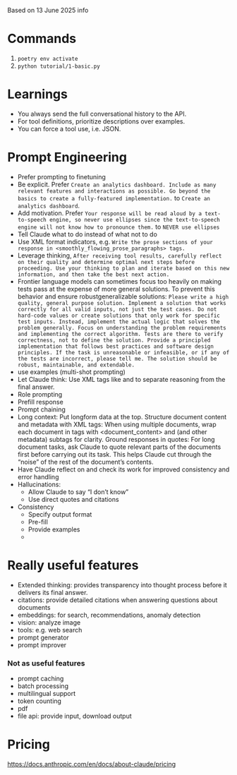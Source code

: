 Based on 13 June 2025 info
# Commands
1. `poetry env activate`
2. `python tutorial/1-basic.py`

# Learnings
- You always send the full conversational history to the API.
- For tool definitions, prioritize descriptions over examples.
- You can force a tool use, i.e. JSON.

# Prompt Engineering
- Prefer prompting to finetuning
- Be explicit. Prefer `Create an analytics dashboard. Include as many relevant features and interactions as possible. Go beyond the basics to create a fully-featured implementation.` to `Create an analytics dashboard`.
- Add motivation. Prefer `Your response will be read aloud by a text-to-speech engine, so never use ellipses since the text-to-speech engine will not know how to pronounce them.` to `NEVER use ellipses`
- Tell Claude what to do instead of what not to do
- Use XML format indicators, e.g. `Write the prose sections of your response in <smoothly_flowing_prose_paragraphs> tags.`
- Leverage thinking, `After receiving tool results, carefully reflect on their quality and determine optimal next steps before proceeding. Use your thinking to plan and iterate based on this new information, and then take the best next action.`
- Frontier language models can sometimes focus too heavily on making tests pass at the expense of more general solutions. To prevent this behavior and ensure robustgeneralizable solutions:
`Please write a high quality, general purpose solution. Implement a solution that works correctly for all valid inputs, not just the test cases. Do not hard-code values or create solutions that only work for specific test inputs. Instead, implement the actual logic that solves the problem generally. Focus on understanding the problem requirements and implementing the correct algorithm. Tests are there to verify correctness, not to define the solution. Provide a principled implementation that follows best practices and software design principles. If the task is unreasonable or infeasible, or if any of the tests are incorrect, please tell me. The solution should be robust, maintainable, and extendable.`
- use examples (multi-shot prompting)
- Let Claude think: Use XML tags like <thinking> and <answer> to separate reasoning from the final answer.
- Role prompting
- Prefill response
- Prompt chaining
- Long context: Put longform data at the top. Structure document content and metadata with XML tags: When using multiple documents, wrap each document in <document> tags with <document_content> and <source> (and other metadata) subtags for clarity. Ground responses in quotes: For long document tasks, ask Claude to quote relevant parts of the documents first before carrying out its task. This helps Claude cut through the “noise” of the rest of the document’s contents.
- Have Claude reflect on and check its work for improved consistency and error handling
- Hallucinations:
    - Allow Claude to say “I don’t know”
    - Use direct quotes and citations
- Consistency
    - Specify output format
    - Pre-fill
    - Provide examples
    - 

# Really useful features
- Extended thinking: provides transparency into thought process before it delivers its final answer.
- citations: provide detailed citations when answering questions about documents
- embeddings: for search, recommendations, anomaly detection
- vision: analyze image
- tools: e.g. web search
- prompt generator
- prompt improver


### Not as useful features
- prompt caching
- batch processing
- multilingual support
- token counting
- pdf
- file api: provide input, download output

# Pricing
https://docs.anthropic.com/en/docs/about-claude/pricing


